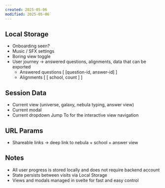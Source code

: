 ```yaml
---
created: 2025-05-06
modified: 2025-05-06
---
```

## Local Storage
- Onboarding seen?
- Music / SFX settings
- Boring view toggle
- User journey → answered questions, alignments, data that can be exported
	- Answered questions \[ \[question-id, answer-id] ]
	- Alignments \[ \[ school, count ] ]
## Session Data
- Current view (universe, galaxy, nebula typing, answer view)
- Current modal
- Current dropdown Jump To for the interactive view navigation
## URL Params
- Shareable links → deep link to nebula + school + answer view
## Notes
- All user progress is stored locally and does not require backend account
- State persists between visits via Local Storage
- Views and modals managed in svelte for fast and easy control